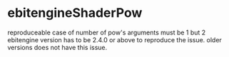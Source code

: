 # ebitengineShaderPow
reproduceable case of number of pow's arguments must be 1 but 2
ebitengine version has to be 2.4.0 or above to reproduce the issue. older versions does not have this issue.
